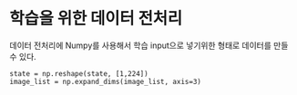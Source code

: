 # 학습을 위한 데이터 전처리

데이터 전처리에 Numpy를 사용해서 학습 input으로 넣기위한 형태로 데이터를 만들 수 있다.

```text
state = np.reshape(state, [1,224])
image_list = np.expand_dims(image_list, axis=3)
```




